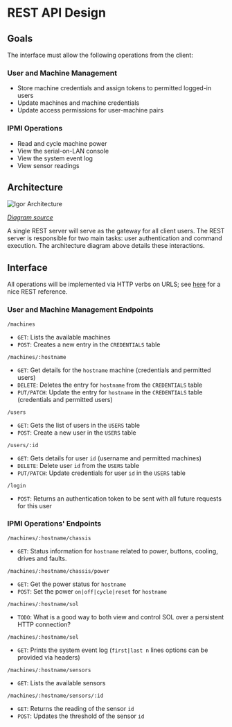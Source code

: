 # REST API Design

## Goals

The interface must allow the following operations from the client:

### User and Machine Management

   * Store machine credentials and assign tokens to permitted logged-in users
   * Update machines and machine credentials
   * Update access permissions for user-machine pairs

### IPMI Operations

   * Read and cycle machine power
   * View the serial-on-LAN console
   * View the system event log
   * View sensor readings

## Architecture

![Igor Architecture](https://docs.google.com/drawings/d/1KZ2L9Hj7nB1S1TfYvx17_ZtXdjvPtdZdmY92QE4KKlI/pub?w=960&amp;h=720 "Igor Architecture")

*[Diagram source](https://docs.google.com/drawings/d/1KZ2L9Hj7nB1S1TfYvx17_ZtXdjvPtdZdmY92QE4KKlI/edit?usp=sharing)*

A single REST server will serve as the gateway for all client users. The REST server is responsible for two main
tasks: user authentication and command execution. The architecture diagram above details these interactions.

## Interface

All operations will be implemented via HTTP verbs on URLS; see [here](http://blog.luisrei.com/articles/rest.html) for a nice REST reference.

### User and Machine Management Endpoints

`/machines`

   * `GET`: Lists the available machines
   * `POST`: Creates a new entry in the `CREDENTIALS` table

`/machines/:hostname`

   * `GET`: Get details for the `hostname` machine (credentials and permitted users)
   * `DELETE`: Deletes the entry for `hostname` from the `CREDENTIALS` table
   * `PUT/PATCH`: Update the entry for `hostname` in the `CREDENTIALS` table (credentials and permitted users)

`/users`

   * `GET`: Gets the list of users in the `USERS` table
   * `POST`: Create a new user in the `USERS` table

`/users/:id`

   * `GET`: Gets details for user `id` (username and permitted machines)
   * `DELETE`: Delete user `id` from the `USERS` table
   * `PUT/PATCH`: Update credentials for user `id` in the `USERS` table

`/login`

   * `POST`: Returns an authentication token to be sent with all future requests for this user

### IPMI Operations' Endpoints

`/machines/:hostname/chassis`

   * `GET`: Status information for `hostname` related to power, buttons, cooling, drives and faults.

`/machines/:hostname/chassis/power`

   * `GET`: Get the power status for `hostname`
   * `POST`: Set the power `on|off|cycle|reset` for `hostname`

`/machines/:hostname/sol`

   * `TODO`: What is a good way to both view and control SOL over a persistent HTTP connection?

`/machines/:hostname/sel`

   * `GET`: Prints the system event log (`first|last n` lines options can be provided via headers)

`/machines/:hostname/sensors`

   * `GET`: Lists the available sensors

`/machines/:hostname/sensors/:id`

   * `GET`: Returns the reading of the sensor `id`
   * `POST`: Updates the threshold of the sensor `id`
